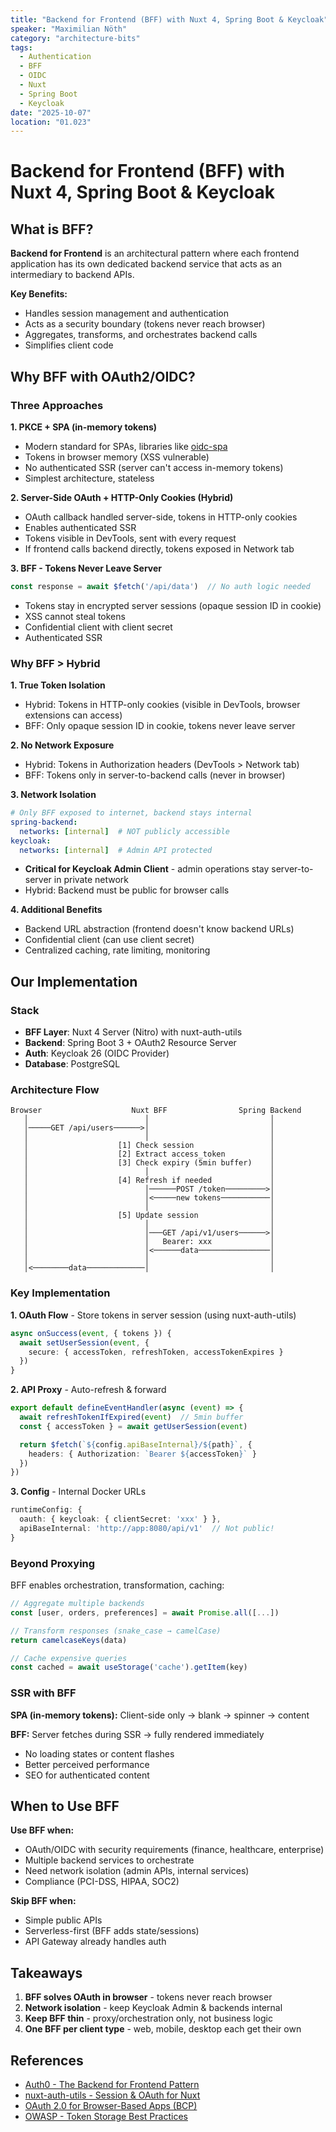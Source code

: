 ```yaml
---
title: "Backend for Frontend (BFF) with Nuxt 4, Spring Boot & Keycloak"
speaker: "Maximilian Nöth"
category: "architecture-bits"
tags:
  - Authentication
  - BFF
  - OIDC
  - Nuxt
  - Spring Boot
  - Keycloak
date: "2025-10-07"
location: "01.023"
---
```


# Backend for Frontend (BFF) with Nuxt 4, Spring Boot & Keycloak

## What is BFF?

**Backend for Frontend** is an architectural pattern where each frontend application has its own dedicated backend service that acts as an intermediary to backend APIs.

**Key Benefits:**
- Handles session management and authentication
- Acts as a security boundary (tokens never reach browser)
- Aggregates, transforms, and orchestrates backend calls
- Simplifies client code

## Why BFF with OAuth2/OIDC?

### Three Approaches

**1. PKCE + SPA (in-memory tokens)**
- Modern standard for SPAs, libraries like [oidc-spa](https://github.com/keycloakify/oidc-spa)
- Tokens in browser memory (XSS vulnerable)
- No authenticated SSR (server can't access in-memory tokens)
- Simplest architecture, stateless

**2. Server-Side OAuth + HTTP-Only Cookies (Hybrid)**
- OAuth callback handled server-side, tokens in HTTP-only cookies
- Enables authenticated SSR
- Tokens visible in DevTools, sent with every request
- If frontend calls backend directly, tokens exposed in Network tab

**3. BFF - Tokens Never Leave Server**
```typescript
const response = await $fetch('/api/data')  // No auth logic needed
```
- Tokens stay in encrypted server sessions (opaque session ID in cookie)
- XSS cannot steal tokens
- Confidential client with client secret
- Authenticated SSR

### Why BFF > Hybrid

**1. True Token Isolation**
- Hybrid: Tokens in HTTP-only cookies (visible in DevTools, browser extensions can access)
- BFF: Only opaque session ID in cookie, tokens never leave server

**2. No Network Exposure**
- Hybrid: Tokens in Authorization headers (DevTools > Network tab)
- BFF: Tokens only in server-to-backend calls (never in browser)

**3. Network Isolation**
```yaml
# Only BFF exposed to internet, backend stays internal
spring-backend:
  networks: [internal]  # NOT publicly accessible
keycloak:
  networks: [internal]  # Admin API protected
```
- **Critical for Keycloak Admin Client** - admin operations stay server-to-server in private network
- Hybrid: Backend must be public for browser calls

**4. Additional Benefits**
- Backend URL abstraction (frontend doesn't know backend URLs)
- Confidential client (can use client secret)
- Centralized caching, rate limiting, monitoring

## Our Implementation

### Stack
- **BFF Layer**: Nuxt 4 Server (Nitro) with nuxt-auth-utils
- **Backend**: Spring Boot 3 + OAuth2 Resource Server
- **Auth**: Keycloak 26 (OIDC Provider)
- **Database**: PostgreSQL

### Architecture Flow

```
Browser                    Nuxt BFF                Spring Backend
   │                          │                           │
   │─────GET /api/users──────>│                           │
   │                          │                           │
   │                    [1] Check session                 │
   │                    [2] Extract access_token          │
   │                    [3] Check expiry (5min buffer)    │
   │                          │                           │
   │                    [4] Refresh if needed             │
   │                          │──────POST /token─────────>│
   │                          │<─────new tokens───────────│
   │                          │                           │
   │                    [5] Update session                │
   │                          │                           │
   │                          │───GET /api/v1/users──────>│
   │                          │   Bearer: xxx             │
   │                          │<──────data────────────────│
   │                          │                           │
   │<────────data─────────────│                           │
```

### Key Implementation

**1. OAuth Flow** - Store tokens in server session (using nuxt-auth-utils)
```typescript
async onSuccess(event, { tokens }) {
  await setUserSession(event, {
    secure: { accessToken, refreshToken, accessTokenExpires }
  })
}
```

**2. API Proxy** - Auto-refresh & forward
```typescript
export default defineEventHandler(async (event) => {
  await refreshTokenIfExpired(event)  // 5min buffer
  const { accessToken } = await getUserSession(event)

  return $fetch(`${config.apiBaseInternal}/${path}`, {
    headers: { Authorization: `Bearer ${accessToken}` }
  })
})
```

**3. Config** - Internal Docker URLs
```typescript
runtimeConfig: {
  oauth: { keycloak: { clientSecret: 'xxx' } },
  apiBaseInternal: 'http://app:8080/api/v1'  // Not public!
}
```

### Beyond Proxying

BFF enables orchestration, transformation, caching:
```typescript
// Aggregate multiple backends
const [user, orders, preferences] = await Promise.all([...])

// Transform responses (snake_case → camelCase)
return camelcaseKeys(data)

// Cache expensive queries
const cached = await useStorage('cache').getItem(key)
```

### SSR with BFF

**SPA (in-memory tokens):** Client-side only → blank → spinner → content

**BFF:** Server fetches during SSR → fully rendered immediately
- No loading states or content flashes
- Better perceived performance
- SEO for authenticated content

## When to Use BFF

**Use BFF when:**
- OAuth/OIDC with security requirements (finance, healthcare, enterprise)
- Multiple backend services to orchestrate
- Need network isolation (admin APIs, internal services)
- Compliance (PCI-DSS, HIPAA, SOC2)

**Skip BFF when:**
- Simple public APIs
- Serverless-first (BFF adds state/sessions)
- API Gateway already handles auth

## Takeaways

1. **BFF solves OAuth in browser** - tokens never reach browser
2. **Network isolation** - keep Keycloak Admin & backends internal
3. **Keep BFF thin** - proxy/orchestration only, not business logic
4. **One BFF per client type** - web, mobile, desktop each get their own

## References

- [Auth0 - The Backend for Frontend Pattern](https://auth0.com/blog/the-backend-for-frontend-pattern-bff/)
- [nuxt-auth-utils - Session & OAuth for Nuxt](https://github.com/atinux/nuxt-auth-utils)
- [OAuth 2.0 for Browser-Based Apps (BCP)](https://datatracker.ietf.org/doc/html/draft-ietf-oauth-browser-based-apps)
- [OWASP - Token Storage Best Practices](https://cheatsheetseries.owasp.org/cheatsheets/HTML5_Security_Cheat_Sheet.html#local-storage)
